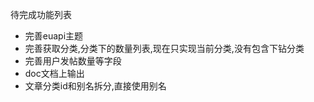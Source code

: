 待完成功能列表
- 完善euapi主题
- 完善获取分类,分类下的数量列表,现在只实现当前分类,没有包含下钻分类
- 完善用户发帖数量等字段
- doc文档上输出
- 文章分类id和别名拆分,直接使用别名
